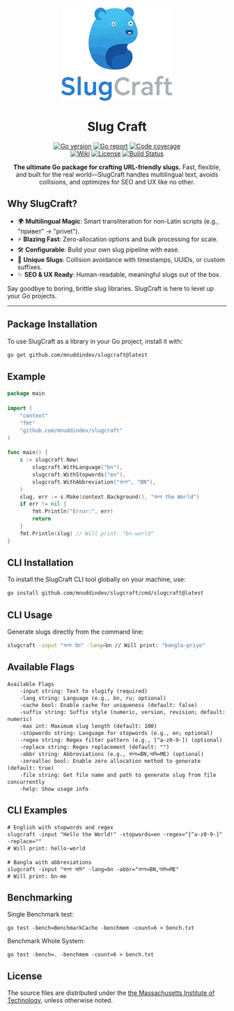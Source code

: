 <div align="center">

[![Slug Craft](https://github.com/mnuddindev/slugcraft/blob/main/slugcraft_logo.png)](https://github.com/mnuddindev/slugcraft.git)

# Slug Craft

[![Go version](https://img.shields.io/badge/Go-1.24+-00ADD8?style=for-the-badge&logo=go)](https://pkg.go.dev/github.com/mnuddindev/slugcraft)
[![Go report](https://img.shields.io/badge/Go_report-A+-success?style=for-the-badge&logo=none)](https://goreportcard.com/report/github.com/mnuddindev/slugcraft)
[![Code coverage](https://img.shields.io/badge/code_coverage-88%25-success?style=for-the-badge&logo=none)](https://github.com/mnuddindev/slugcraft.git)<br/>
[![Wiki](https://img.shields.io/badge/docs-wiki_page-blue?style=for-the-badge&logo=none)](https://github.com/create-go-app/cli/wiki)
[![License](https://img.shields.io/badge/license-MIT-blue?style=for-the-badge&logo=none)](https://github.com/mnuddindev/slugcraft/blob/main/LICENSE)
[![Build Status](https://github.com/mnuddindev/slugcraft/actions/workflows/go.yml/badge.svg)](https://github.com/mnuddindev/slugcraft/actions)

**The ultimate Go package for crafting URL-friendly slugs.** Fast, flexible, and built for the real world—SlugCraft handles multilingual text, avoids collisions, and optimizes for SEO and UX like no other.
</div>

## Why SlugCraft?

- 🌍 **Multilingual Magic**: Smart transliteration for non-Latin scripts (e.g., "привет" → "privet").
- ⚡ **Blazing Fast**: Zero-allocation options and bulk processing for scale.
- 🛠️ **Configurable**: Build your own slug pipeline with ease.
- 🚀 **Unique Slugs**: Collision avoidance with timestamps, UUIDs, or custom suffixes.
- ✨ **SEO & UX Ready**: Human-readable, meaningful slugs out of the box.

Say goodbye to boring, brittle slug libraries. SlugCraft is here to level up your Go projects.

---

## Package Installation
To use SlugCraft as a library in your Go project, install it with:

```bash
go get github.com/mnuddindev/slugcraft@latest
```

## Example

```go
package main

import (
	"context"
	"fmt"
	"github.com/mnuddindev/slugcraft"
)

func main() {
	s := slugcraft.New(
		slugcraft.WithLanguage("bn"),
		slugcraft.WithStopwords("en"),
		slugcraft.WithAbbreviation("বাংলা", "BN"),
	)
	slug, err := s.Make(context.Background(), "বাংলা the World")
	if err != nil {
		fmt.Println("Error:", err)
		return
	}
	fmt.Println(slug) // Will print: "bn-world"
}
```
## CLI Installation
To install the SlugCraft CLI tool globally on your machine, use:

```bash
go install github.com/mnuddindev/slugcraft/cmd/slugcraft@latest
```

## CLI Usage
Generate slugs directly from the command line:

```bash
slugcraft -input "বাংলা প্রিয়" -lang=bn // Will print: "bangla-priyo"

```
## Available Flags
```shell
Available Flags
    -input string: Text to slugify (required)
    -lang string: Language (e.g., bn, ru; optional)
    -cache bool: Enable cache for uniqueness (default: false)
    -suffix string: Suffix style (numeric, version, revision; default: numeric)
    -max int: Maximum slug length (default: 100)
    -stopwords string: Language for stopwords (e.g., en; optional)
    -regex string: Regex filter pattern (e.g., [^a-z0-9-]) (optional)
    -replace string: Regex replacement (default: "")
    -abbr string: Abbreviations (e.g., বাংলা=BN,আমি=ME) (optional)
	-zeroalloc bool: Enable zero allocation method to generate (default: true)
	-file string: Get file name and path to generate slug from file concurrently
    -help: Show usage info
```

## CLI Examples
```shell
# English with stopwords and regex
slugcraft -input "Hello the World!" -stopwords=en -regex="[^a-z0-9-]" -replace=""
# Will print: hello-world

# Bangla with abbreviations
slugcraft -input "বাংলা আমি" -lang=bn -abbr="বাংলা=BN,আমি=ME"
# Will print: bn-me
```

## Benchmarking
Single Benchmark test:
```shell
go test -bench=BenchmarkCache -benchmem -count=6 > bench.txt
```
Benchmark Whole System:
```shell
go test -bench=. -benchmem -count=6 > bench.txt
```

## License

The source files are distributed under the
[the Massachusetts Institute of Technology](https://github.com/mnuddindev/slugcraft/blob/main/LICENSE),
unless otherwise noted.
